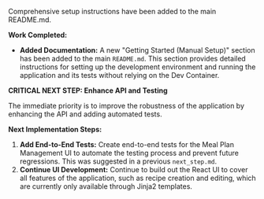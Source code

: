 Comprehensive setup instructions have been added to the main README.md.

**Work Completed:**
- **Added Documentation:** A new "Getting Started (Manual Setup)" section has been added to the main `README.md`. This section provides detailed instructions for setting up the development environment and running the application and its tests without relying on the Dev Container.

**CRITICAL NEXT STEP: Enhance API and Testing**

The immediate priority is to improve the robustness of the application by enhancing the API and adding automated tests.

**Next Implementation Steps:**
1.  **Add End-to-End Tests:** Create end-to-end tests for the Meal Plan Management UI to automate the testing process and prevent future regressions. This was suggested in a previous `next_step.md`.
2.  **Continue UI Development:** Continue to build out the React UI to cover all features of the application, such as recipe creation and editing, which are currently only available through Jinja2 templates.
